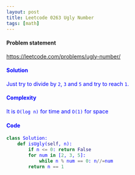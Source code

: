 ```yaml
---
layout: post
title: Leetcode 0263 Ugly Number
tags: [math]
---
```


#### Problem statement

<a href="https://leetcode.com/problems/ugly-number/"> <font color = blue>https://leetcode.com/problems/ugly-number/

#### Solution
Just try to divide by `2`, `3` and `5` and try to reach `1`.

#### Complexity
It is `O(log n)` for time and `O(1)` for space

#### Code
```python
class Solution:
    def isUgly(self, n):
        if n <= 0: return False
        for num in [2, 3, 5]:
            while n % num == 0: n//=num
        return n == 1
```

